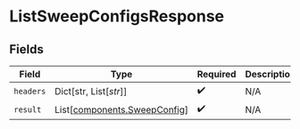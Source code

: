 # ListSweepConfigsResponse


## Fields

| Field                                                                  | Type                                                                   | Required                                                               | Description                                                            |
| ---------------------------------------------------------------------- | ---------------------------------------------------------------------- | ---------------------------------------------------------------------- | ---------------------------------------------------------------------- |
| `headers`                                                              | Dict[str, List[*str*]]                                                 | :heavy_check_mark:                                                     | N/A                                                                    |
| `result`                                                               | List[[components.SweepConfig](../../models/components/sweepconfig.md)] | :heavy_check_mark:                                                     | N/A                                                                    |